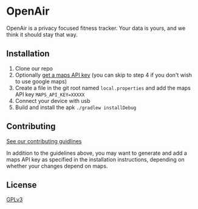 # OpenAir

OpenAir is a privacy focused fitness tracker. Your data is yours, and we think it should stay that way.


## Installation

1. Clone our repo
2. Optionally [get a maps API key](https://developers.google.com/maps/documentation/android-sdk/start#step_4_set_up_a_google_maps_api_key) (you can skip to step 4 if you don't wish to use google maps)
3. Create a file in the git root named `local.properties` and add the maps API key `MAPS_API_KEY=XXXXX`
4. Connect your device with usb
5. Build and install the apk `./gradlew installDebug`


## Contributing
[See our contributing guidlines](CONTRIBUTING.md)

In addition to the guidelines above, you may want to generate and add a maps API key as specified in the installation instructions, depending on whether your changes depend on maps.


## License
[GPLv3](LICENSE)
